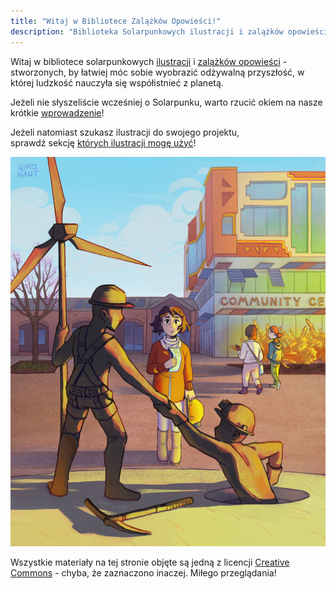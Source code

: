 ```yaml
---
title: "Witaj w Bibliotece Zalążków Opowieści!"
description: "Biblioteka Solarpunkowych ilustracji i zalążków opowieści stworzonych, łatwiej móc sobie wyobrazić lepszą przyszłość klimatyczną!"
---
```


Witaj w bibliotece solarpunkowych [ilustracji](/pl/art) i [zalążków opowieści](/pl/seeds/) - stworzonych, by łatwiej móc sobie wyobrazić odżywalną przyszłość, w której ludzkość nauczyła się współistnieć z planetą.

Jeżeli nie słyszeliście wcześniej o Solarpunku, warto rzucić okiem na nasze krótkie [wprowadzenie](/pl/essays/what-is-solarpunk)!

Jeżeli natomiast szukasz ilustracji do swojego projektu, sprawdź sekcję [których ilustracji mogę użyć](/pl/pages/which-art-can-i-use)!

![Dom Kultury autorstwa The Lemonaut](cover.jpg "[Dom Kultury](/pl/art/the-lemonaut-community-center/) CC BY-SA 4.0 [The Lemonaut](/pl/authors/thelemonaut)")

Wszystkie materiały na tej stronie objęte są jedną z licencji [Creative Commons](https://creativecommons.pl/poznaj-licencje-creative-commons/) - chyba, że zaznaczono inaczej. Miłego przeglądania!
